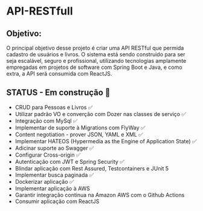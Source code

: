 # API-RESTfull

## Objetivo:

O principal objetivo desse projeto é criar uma API RESTful que permida cadastro de usuários e livros.
O sistema está sendo construido para ser seja escalável, seguro e profissional, utilizando tecnologias amplamente empregadas em projetos de software com Spring Boot e Java, e como extra, a API será consumida com ReactJS.

## STATUS - Em construção :hammer:

- CRUD para Pessoas e Livros :white_check_mark:
- Utilizar padrão VO e converção com Dozer nas classes de serviço :white_check_mark:
- Integração com MySql :white_check_mark:
- Implementar de suporte à Migrations com FlyWay :white_check_mark:
- Content negotiation - prover JSON, YAML e XML :white_check_mark:
- Implementar HATEOS (Hypermedia as the Engine of Application State) :white_check_mark:
- Adicinar suporte ao Swagger :white_check_mark:
- Configurar Cross-origin :white_check_mark:
- Autenticação com JWT e Spring Security :white_check_mark:
- Blindar aplicação com Rest Assured, Testcontainers e JUnit 5
- Implementar busca paginada :white_check_mark:
- Dockerizar aplicação :white_check_mark:
- Implementar aplicação à AWS
- Garantir integração continua na Amazon AWS com o Github Actions
- Consumir aplicação com ReactJS
